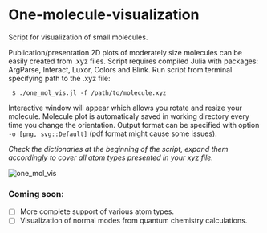 
# One-molecule-visualization
Script for visualization of small molecules.


Publication/presentation 2D plots of moderately size molecules can be easily created from .xyz files.
Script requires compiled Julia with packages: ArgParse, Interact, Luxor, Colors and Blink.
Run script from terminal specifying path to the .xyz file:
```
 $ ./one_mol_vis.jl -f /path/to/molecule.xyz 
 ```
 Interactive window will appear which allows you rotate and resize your molecule.
 Molecule plot is automaticaly saved in working directory every time you change the orientation.
 Output format can be specified with option `-o [png, svg::Default]` (pdf format might cause some issues).
 
*Check the dictionaries at the beginning of the script, expand them accordingly to cover all atom types presented in your xyz file.*

![one_mol_vis](https://user-images.githubusercontent.com/43886886/148700795-dbea7815-8d8a-49ed-a7b6-941573e8652b.png)

### Coming soon:

- [ ] More complete support of various atom types.
- [ ] Visualization of normal modes from quantum chemistry calculations.
